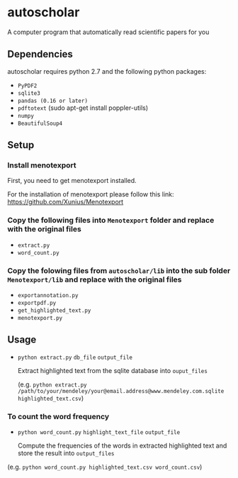 # autoscholar
A computer program that automatically read scientific papers for you

## Dependencies

autoscholar requires python 2.7 and the following python packages:

- `PyPDF2`
- `sqlite3`
- `pandas (0.16 or later)`
- `pdftotext` (sudo apt-get install poppler-utils)
- `numpy`
- `BeautifulSoup4`

## Setup

### Install menotexport

First, you need to get menotexport installed. 

For the installation of menotexport please follow this link: https://github.com/Xunius/Menotexport

### Copy the following files into `Menotexport` folder and replace with the original files

- `extract.py`
- `word_count.py` 

### Copy the folowing files from `autoscholar/lib` into the sub folder `Menotexport/lib` and replace with the original files

- `exportannotation.py` 
- `exportpdf.py` 
- `get_highlighted_text.py` 
- `menotexport.py` 

## Usage

- `python extract.py` `db_file` `output_file`
  
  Extract highlighted text from the sqlite database into `ouput_files`
  
  (e.g. `python extract.py /path/to/your/mendeley/your@email.address@www.mendeley.com.sqlite highlighted_text.csv`)

### To count the word frequency

- `python word_count.py` `highlight_text_file` `output_file`

  Compute the frequencies of the words in extracted highlighted text and store the result into `output_files`

(e.g. `python word_count.py highlighted_text.csv word_count.csv`)
